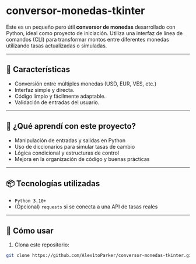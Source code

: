 # conversor-monedas-tkinter

Este es un pequeño pero útil **conversor de monedas** desarrollado con Python, ideal como proyecto de iniciación. Utiliza una interfaz de línea de comandos (CLI) para transformar montos entre diferentes monedas utilizando tasas actualizadas o simuladas.

---

## 🚀 Características

- Conversión entre múltiples monedas (USD, EUR, VES, etc.)
- Interfaz simple y directa.
- Código limpio y fácilmente adaptable.
- Validación de entradas del usuario.

---

## 🧠 ¿Qué aprendí con este proyecto?

- Manipulación de entradas y salidas en Python
- Uso de diccionarios para simular tasas de cambio
- Lógica condicional y estructuras de control
- Mejora en la organización de código y buenas prácticas

---

## 📦 Tecnologías utilizadas

- `Python 3.10+`
- (Opcional) `requests` si se conecta a una API de tasas reales

---

## 📝 Cómo usar

1. Clona este repositorio:
```bash
git clone https://github.com/Alex1toParker/conversor-monedas-tkinter.git

